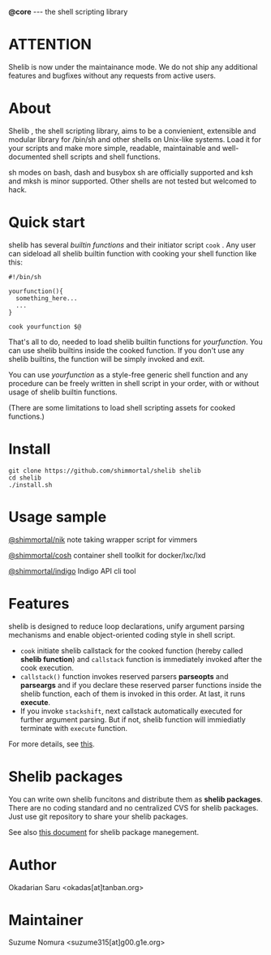 **@core** --- the shell scripting library  

# ATTENTION

Shelib is now under the maintainance mode. We do not ship any additional features and bugfixes without any requests from active users.

# About

Shelib , the shell scripting library, aims to be a convienient, extensible and modular library for /bin/sh and other shells on Unix-like systems. Load it for your scripts and make more simple, readable, maintainable and well-documented shell scripts and shell functions. 

sh modes on bash, dash and busybox sh are officially supported and ksh and mksh is minor supported. Other shells are not tested but welcomed to hack.

# Quick start
shelib has several *builtin functions* and their initiator script `cook` .  Any user can sideload all shelib builtin function with cooking your shell function like this:
```
#!/bin/sh

yourfunction(){
  something_here...
  ...
}

cook yourfunction $@
```
That's all to do, needed to load shelib builtin functions for *yourfunction*. You can use shelib builtins inside the cooked function. If you don't use any shelib builtins, the function will be simply invoked and exit. 

You can use *yourfunction* as a style-free generic shell function and any procedure can be freely written in shell script in your order, with or without usage of shelib builtin functions.

(There are some limitations to load shell scripting assets for cooked functions.)


# Install

```
git clone https://github.com/shimmortal/shelib shelib
cd shelib
./install.sh
```

# Usage sample

[@shimmortal/nik](https://github.com/shimmortal/nik) note taking wrapper script for vimmers

[@shimmortal/cosh](https://github.com/shimmortal/cosh) container shell toolkit for docker/lxc/lxd

[@shimmortal/indigo](https://github.com/shimmortal/indigo) Indigo API cli tool

# Features

shelib is designed to reduce loop declarations, unify argument parsing mechanisms and enable object-oriented coding style in shell script. 

* `cook` initiate shelib callstack for the cooked function (hereby called **shelib function**) and `callstack` function is immediately invoked after the cook execution.
* `callstack()` function invokes reserved parsers **parseopts** and **parseargs** and if you declare these reserved parser functions inside the shelib function, each of them is invoked in this order. At last, it runs **execute**.
* If you invoke `stackshift`, next callstack automatically executed for further argument parsing. But if not, shelib function will immiediatly terminate with `execute` function.

For more details, see [this](https://github.com/shimmortal/shelib/blob/master/docs/CALLSTACK-COMPONENTS.md).

# Shelib packages

You can write own shelib funcitons and distribute them as **shelib packages**. There are no coding standard and no centralized CVS for shelib packages. Just use git repository to share your shelib packages. 

See also [this document](https://github.com/shimmortal/shelib/blob/master/docs/SHEF.md) for shelib package manegement.

# Author

Okadarian Saru <okadas[at]tanban.org>

# Maintainer

Suzume Nomura <suzume315[at]g00.g1e.org>
